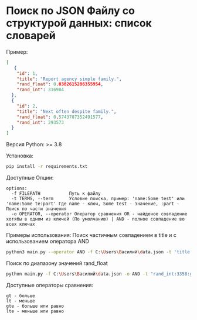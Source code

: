# Поиск по JSON Файлу со структурой данных: список словарей
Пример:
```json
[
   {
    "id": 1,
    "title": "Report agency simple family.",
    "rand_float": 0.0382615286355954,
    "rand_int": 316984
  },
  {
    "id": 2,
    "title": "Next often despite family.",
    "rand_float": 0.5743787352491577,
    "rand_int": 293573
  }
]
```

Версия Python: >= 3.8 

Установка:
```bash
pip install -r requirements.txt
```

Доступные Опции:
```
options:
  -f FILEPATH           Путь к файлу
  -t TERMS, --term      Условие поиска, пример: 'name:Some test' или 'name:Some te:part' Где name - ключ, Some test - значение, :part - Поиск по части значения
  -o OPERATOR, --operator Оператор сравнения OR - найденое совпадение хотябы в одном из ключей (По умолчанию) | AND - полное совпадение во всех ключах
```

Примеры использования:
Поиск частичным совпадением в title и с использованием оператора AND
```bash
python3 main.py --operator AND -f C:\Users\Василий\data.json -t 'title:family:part' -t 'rand_int:293573'
```

Поиск по диапазону значений rand_float
```bash
python main.py -f C:\Users\Василий\data.json -o AND -t "rand_int:3358:gt" -t "rand_int:3370:lt"
```
Доступные операторы сравнения:
```
gt - больше
lt - меньше
gte - больше или равно
lte - меньше или равно
```

